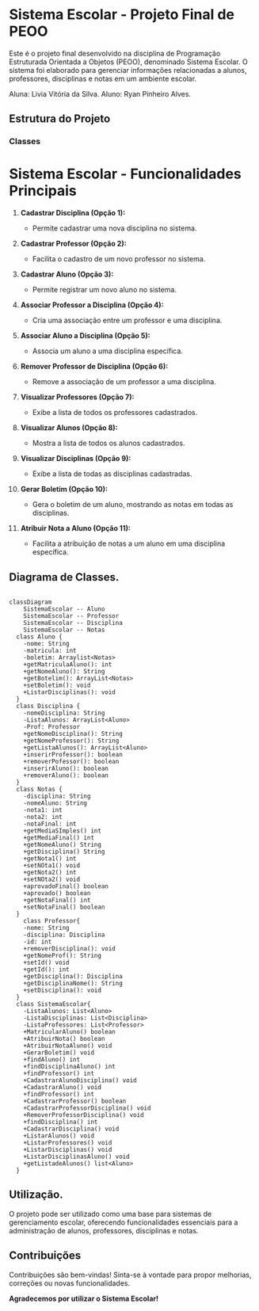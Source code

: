 # Sistema Escolar - Projeto Final de PEOO

Este é o projeto final desenvolvido na disciplina de Programação Estruturada Orientada a Objetos (PEOO), denominado Sistema Escolar. O sistema foi elaborado para gerenciar informações relacionadas a alunos, professores, disciplinas e notas em um ambiente escolar.

Aluna: Livia Vitória da Silva.
Aluno: Ryan Pinheiro Alves.

## Estrutura do Projeto

### Classes
# Sistema Escolar - Funcionalidades Principais

1. **Cadastrar Disciplina (Opção 1):**
   - Permite cadastrar uma nova disciplina no sistema.

2. **Cadastrar Professor (Opção 2):**
   - Facilita o cadastro de um novo professor no sistema.

3. **Cadastrar Aluno (Opção 3):**
   - Permite registrar um novo aluno no sistema.

4. **Associar Professor a Disciplina (Opção 4):**
   - Cria uma associação entre um professor e uma disciplina.

5. **Associar Aluno a Disciplina (Opção 5):**
   - Associa um aluno a uma disciplina específica.

6. **Remover Professor de Disciplina (Opção 6):**
   - Remove a associação de um professor a uma disciplina.

7. **Visualizar Professores (Opção 7):**
   - Exibe a lista de todos os professores cadastrados.

8. **Visualizar Alunos (Opção 8):**
   - Mostra a lista de todos os alunos cadastrados.

9. **Visualizar Disciplinas (Opção 9):**
   - Exibe a lista de todas as disciplinas cadastradas.

10. **Gerar Boletim (Opção 10):**
    - Gera o boletim de um aluno, mostrando as notas em todas as disciplinas.

11. **Atribuir Nota a Aluno (Opção 11):**
    - Facilita a atribuição de notas a um aluno em uma disciplina específica.

## Diagrama de Classes.


```mermaid

classDiagram
    SistemaEscolar -- Aluno
    SistemaEscolar -- Professor
    SistemaEscolar -- Disciplina
    SistemaEscolar -- Notas
  class Aluno {
    -nome: String
    -matricula: int
    -boletim: Arraylist<Notas>
    +getMatriculaAluno(): int
    +getNomeAluno(): String
    +getBotelim(): ArrayList<Notas> 
    +setBoletim(): void
    +ListarDisciplinas(): void
  }
  class Disciplina {
    -nomeDisciplina: String
    -ListaAlunos: ArrayList<Aluno>
    -Prof: Professor
    +getNomeDisciplina(): String
    +getNomeProfessor(): String
    +getListaAlunos(): ArrayList<Aluno>
    +inserirProfessor(): boolean
    +removerPofessor(): boolean
    +inserirAluno(): boolean
    +removerAluno(): boolean
  }
  class Notas {
    -disciplina: String
    -nomeAluno: String
    -nota1: int
    -nota2: int
    -notaFinal: int
    +getMediaSImples() int
    +getMediaFinal() int
    +getNomeAluno() String
    +getDisciplina() String
    +getNota1() int
    +setNOta1() void
    +getNota2() int
    +setNOta2() void
    +aprovadoFinal() boolean
    +aprovado() boolean
    +getNotaFinal() int
    +setNotaFinal() boolean
  }
    class Professor{
    -nome: String
    -disciplina: Disciplina
    -id: int
    +removerDisciplina(): void
    +getNomeProf(): String
    +setId() void
    +getId(): int
    +getDisciplina(): Disciplina
    +getDisciplinaNome(): String
    +setDisciplina(): void
  }
  class SistemaEscolar{
    -ListaAlunos: List<Aluno>
    -ListaDisciplinas: List<Disciplina>
    -ListaProfessores: List<Professor>
    +MatricularAluno() boolean
    +AtribuirNota() boolean
    +AtribuirNotaAluno() void
    +GerarBoletim() void
    +findAluno() int
    +findDisciplinaAluno() int
    +findProfessor() int
    +CadastrarAlunoDisciplina() void
    +CadastrarAluno() void
    +findProfessor() int
    +CadastrarProfessor() boolean
    +CadastrarProfessorDisciplina() void
    +RemoverProfessorDisciplina() void
    +findDisciplina() int
    +CadastrarDisciplina() void
    +ListarAlunos() void
    +ListarProfessores() void
    +ListarDisciplinas() void
    +ListarDisciplinasAluno() void
    +getListadeAlunos() list<Aluno>
  }

```


## Utilização.

O projeto pode ser utilizado como uma base para sistemas de gerenciamento escolar, oferecendo funcionalidades essenciais para a administração de alunos, professores, disciplinas e notas.

## Contribuições

Contribuições são bem-vindas! Sinta-se à vontade para propor melhorias, correções ou novas funcionalidades.

**Agradecemos por utilizar o Sistema Escolar!**